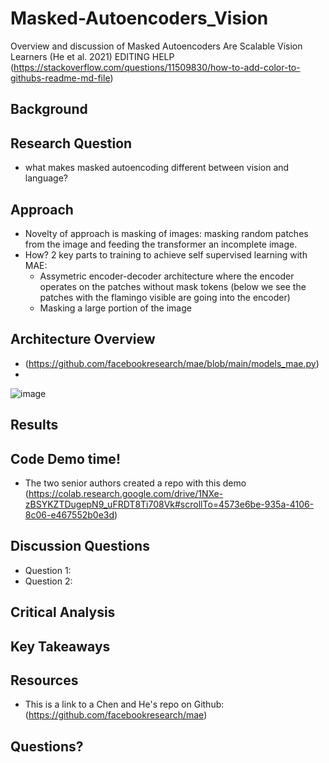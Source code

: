 # Masked-Autoencoders_Vision
Overview and discussion of Masked Autoencoders Are Scalable Vision Learners (He et al. 2021) 
EDITING HELP (https://stackoverflow.com/questions/11509830/how-to-add-color-to-githubs-readme-md-file)
## Background

## Research Question
+ what makes masked autoencoding different
between vision and language?
## Approach 
+ Novelty of approach is masking of images: masking random patches from the image and feeding the transformer an incomplete image. 
+ How? 2 key parts to training to achieve self supervised learning with MAE:
  + Assymetric encoder-decoder architecture where the encoder operates on the patches without mask tokens (below we see the patches with the flamingo visible are going into the encoder)
  + Masking a large portion of the image 

## Architecture Overview
+ (https://github.com/facebookresearch/mae/blob/main/models_mae.py)
+ 
![image](https://user-images.githubusercontent.com/80427603/222825277-991b51be-050f-4fa6-a72d-2e7dbc30cde9.png)

## Results

## Code Demo time!
+ The two senior authors created a repo with this demo (https://colab.research.google.com/drive/1NXe-zBSYKZTDugepN9_uFRDT8Ti708Vk#scrollTo=4573e6be-935a-4106-8c06-e467552b0e3d)

## Discussion Questions
+ Question 1:
+ Question 2:

## Critical Analysis

## Key Takeaways

## Resources 
+ This is a link to a Chen and He's repo on Github: (https://github.com/facebookresearch/mae)

## Questions?
